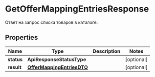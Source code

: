 

# GetOfferMappingEntriesResponse

Ответ на запрос списка товаров в каталоге.

## Properties

| Name | Type | Description | Notes |
|------------ | ------------- | ------------- | -------------|
|**status** | **ApiResponseStatusType** |  |  [optional] |
|**result** | [**OfferMappingEntriesDTO**](OfferMappingEntriesDTO.md) |  |  [optional] |




